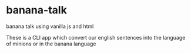 # banana-talk
banana talk using vanilla js and html


These is a CLI  app which convert our english sentences into the language of minions or in the banana language
